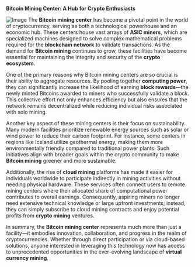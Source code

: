 **Bitcoin Mining Center: A Hub for Crypto Enthusiasts**


![Image](https://github.com/user-attachments/assets/b8266eee-691e-4ee1-99ef-bfa10d234fd4)
The **Bitcoin mining center** has become a pivotal point in the world of cryptocurrency, serving as both a technological powerhouse and an economic hub. These centers house vast arrays of **ASIC miners**, which are specialized machines designed to solve complex mathematical problems required for the **blockchain network** to validate transactions. As the demand for **Bitcoin mining** continues to grow, these facilities have become essential for maintaining the integrity and security of the **crypto ecosystem**.

One of the primary reasons why Bitcoin mining centers are so crucial is their ability to aggregate resources. By pooling together **computing power**, they can significantly increase the likelihood of earning **block rewards**—the newly minted Bitcoins awarded to miners who successfully validate a block. This collective effort not only enhances efficiency but also ensures that the network remains decentralized while reducing individual risks associated with solo mining.

Another key aspect of these mining centers is their focus on sustainability. Many modern facilities prioritize renewable energy sources such as solar or wind power to reduce their carbon footprint. For instance, some centers in regions like Iceland utilize geothermal energy, making them more environmentally friendly compared to traditional power plants. Such initiatives align with broader goals within the crypto community to make **Bitcoin mining** greener and more sustainable.

Additionally, the rise of **cloud mining** platforms has made it easier for individuals worldwide to participate indirectly in mining activities without needing physical hardware. These services often connect users to remote mining centers where their allocated share of computational power contributes to overall earnings. Consequently, aspiring miners no longer need extensive technical knowledge or large upfront investments; instead, they can simply subscribe to cloud mining contracts and enjoy potential profits from **crypto mining** ventures.

In summary, the **Bitcoin mining center** represents much more than just a facility—it embodies innovation, collaboration, and progress in the realm of cryptocurrencies. Whether through direct participation or via cloud-based solutions, anyone interested in leveraging this technology now has access to unprecedented opportunities in the ever-evolving landscape of **virtual currency mining**.